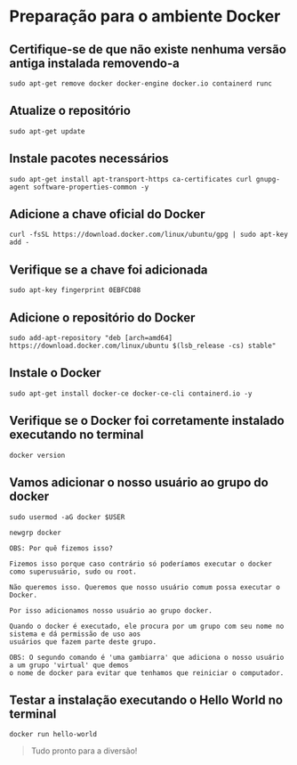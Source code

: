 # Preparação para o ambiente Docker

## Certifique-se de que não existe nenhuma versão antiga instalada removendo-a

	sudo apt-get remove docker docker-engine docker.io containerd runc

## Atualize o repositório

	sudo apt-get update

## Instale pacotes necessários

	sudo apt-get install apt-transport-https ca-certificates curl gnupg-agent software-properties-common -y

## Adicione a chave oficial do Docker

	curl -fsSL https://download.docker.com/linux/ubuntu/gpg | sudo apt-key add -

## Verifique se a chave foi adicionada

	sudo apt-key fingerprint 0EBFCD88

## Adicione o repositório do Docker

	sudo add-apt-repository "deb [arch=amd64] https://download.docker.com/linux/ubuntu $(lsb_release -cs) stable"

## Instale o Docker

	sudo apt-get install docker-ce docker-ce-cli containerd.io -y

## Verifique se o Docker foi corretamente instalado executando no terminal

	docker version

## Vamos adicionar o nosso usuário ao grupo do docker

	sudo usermod -aG docker $USER

	newgrp docker

	OBS: Por quê fizemos isso?

	Fizemos isso porque caso contrário só poderíamos executar o docker como superusuário, sudo ou root.

	Não queremos isso. Queremos que nosso usuário comum possa executar o Docker. 

	Por isso adicionamos nosso usuário ao grupo docker.

	Quando o docker é executado, ele procura por um grupo com seu nome no sistema e dá permissão de uso aos
	usuários que fazem parte deste grupo.

	OBS: O segundo comando é 'uma gambiarra' que adiciona o nosso usuário a um grupo 'virtual' que demos
	o nome de docker para evitar que tenhamos que reiniciar o computador.


## Testar a instalação executando o Hello World no terminal

	docker run hello-world



> Tudo pronto para a diversão!
